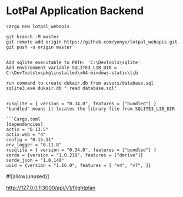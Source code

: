 # LotPal Application Backend

```
cargo new lotpal_webapis

git branch -M master
git remote add origin https://github.com/yonyu/lotpal_webapis.git
git push -u origin master


Add sqlite executable to PATH: 'C:\DevTools\sqlite'
Add environment variable SQLITE3_LIB_DIR = C:\DevTools\vcpkg\installed\x64-windows-static\lib

run command to create dukair.db from assets/database.sql
sqlite3.exe dukair.db ".read database.sql"


rusqlite = { version = "0.34.0", features = ["bundled"] }
"bundled" means it locates the library file from SQLITE3_LIB_DIR

```Cargo.toml
[dependencies]
actix = "0.13.5"
actix-web = "4"
config = "0.15.11"
env_logger = "0.11.8"
rusqlite = { version = "0.34.0", features = ["bundled"] }
serde = {version = "1.0.219", features = ["derive"]}
serde_json = "1.0.140"
uuid = {version = "1.16.0", features = [ "v4", "v7", ]}
```


#![allow(unused)]

http://127.0.0.1:3000/api/v1/flightplan


